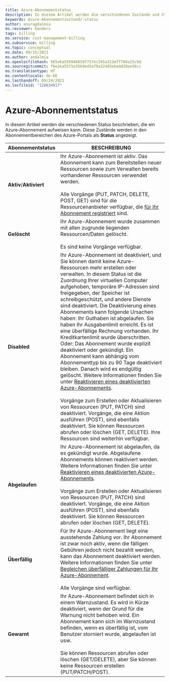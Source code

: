 ```yaml
---
title: Azure-Abonnementstatus
description: In diesem Artikel werden die verschiedenen Zustände und Statusoptionen eines Azure-Abonnements beschrieben.
keywords: Azure-Abonnementzustand/-status
author: anuragdalmia
ms.reviewer: banders
tags: billing
ms.service: cost-management-billing
ms.subservice: billing
ms.topic: conceptual
ms.date: 09/15/2021
ms.author: andalmia
ms.openlocfilehash: 565e6a556946859f757ec291a313eff766a15c9d
ms.sourcegitcommit: f6e2ea5571e35b9ed3a79a22485eba4d20ae36cc
ms.translationtype: HT
ms.contentlocale: de-DE
ms.lasthandoff: 09/24/2021
ms.locfileid: "128634917"
---
```

# <a name="azure-subscription-states"></a>Azure-Abonnementstatus

In diesem Artikel werden die verschiedenen Status beschrieben, die ein Azure-Abonnement aufweisen kann. Diese Zustände werden in den Abonnementbereichen des Azure-Portals als **Status** angezeigt.

| Abonnementstatus | BESCHREIBUNG |
|-------------| ----------------|
| **Aktiv**/**Aktiviert** | Ihr Azure-Abonnement ist aktiv. Das Abonnement kann zum Bereitstellen neuer Ressourcen sowie zum Verwalten bereits vorhandener Ressourcen verwendet werden.<br><br>Alle Vorgänge (PUT, PATCH, DELETE, POST, GET) sind für die Ressourcenanbieter verfügbar, die [für Ihr Abonnement registriert](../../azure-resource-manager/management/resource-providers-and-types.md#azure-portal) sind. |
| **Gelöscht** | Ihr Azure-Abonnement wurde zusammen mit allen zugrunde liegenden Ressourcen/Daten gelöscht.<br><br>Es sind keine Vorgänge verfügbar. |
| **Disabled** | Ihr Azure-Abonnement ist deaktiviert, und Sie können damit keine Azure-Ressourcen mehr erstellen oder verwalten. In diesem Status ist die Zuordnung Ihrer virtuellen Computer aufgehoben, temporäre IP-Adressen sind freigegeben, der Speicher ist schreibgeschützt, und andere Dienste sind deaktiviert. Die Deaktivierung eines Abonnements kann folgende Ursachen haben: Ihr Guthaben ist abgelaufen. Sie haben Ihr Ausgabenlimit erreicht. Es ist eine überfällige Rechnung vorhanden. Ihr Kreditkartenlimit wurde überschritten. Oder: Das Abonnement wurde explizit deaktiviert oder gekündigt. Ein Abonnement kann abhängig vom Abonnementtyp bis zu 90 Tage deaktiviert bleiben. Danach wird es endgültig gelöscht. Weitere Informationen finden Sie unter [Reaktivieren eines deaktivierten Azure-Abonnements](subscription-disabled.md).<br><br>Vorgänge zum Erstellen oder Aktualisieren von Ressourcen (PUT, PATCH) sind deaktiviert. Vorgänge, die eine Aktion ausführen (POST), sind ebenfalls deaktiviert. Sie können Ressourcen abrufen oder löschen (GET, DELETE). Ihre Ressourcen sind weiterhin verfügbar. |
| **Abgelaufen** | Ihr Azure-Abonnement ist abgelaufen, da es gekündigt wurde. Abgelaufene Abonnements können reaktiviert werden. Weitere Informationen finden Sie unter [Reaktivieren eines deaktivierten Azure-Abonnements](subscription-disabled.md).<br><br>Vorgänge zum Erstellen oder Aktualisieren von Ressourcen (PUT, PATCH) sind deaktiviert. Vorgänge, die eine Aktion ausführen (POST), sind ebenfalls deaktiviert. Sie können Ressourcen abrufen oder löschen (GET, DELETE).|
| **Überfällig** | Für Ihr Azure-Abonnement liegt eine ausstehende Zahlung vor. Ihr Abonnement ist zwar noch aktiv, wenn die fälligen Gebühren jedoch nicht bezahlt werden, kann das Abonnement deaktiviert werden. Weitere Informationen finden Sie unter [Begleichen überfälliger Zahlungen für Ihr Azure-Abonnement](resolve-past-due-balance.md).<br><br>Alle Vorgänge sind verfügbar. |
| **Gewarnt** | Ihr Azure-Abonnement befindet sich in einem Warnzustand. Es wird in Kürze deaktiviert, wenn der Grund für die Warnung nicht behoben wird. Ein Abonnement kann sich im Warnzustand befinden, wenn es überfällig ist, vom Benutzer storniert wurde, abgelaufen ist usw.<br><br>Sie können Ressourcen abrufen oder löschen (GET/DELETE), aber Sie können keine Ressourcen erstellen (PUT/PATCH/POST). |
